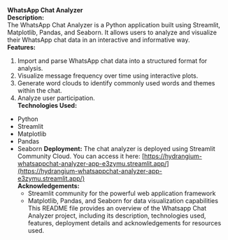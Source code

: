 ****WhatsApp Chat Analyzer****  
**Description:**  
The WhatsApp Chat Analyzer is a Python application built using Streamlit, Matplotlib, Pandas, and Seaborn. It allows users to analyze and visualize their WhatsApp chat data in an interactive and informative way.  
**Features:**  
 1. Import and parse WhatsApp chat data into a structured format for analysis.  
 2. Visualize message frequency over time using interactive plots.  
 3. Generate word clouds to identify commonly used words and themes within the chat.  
 4. Analyze user participation.  
**Technologies Used:**  
* Python
* Streamlit
* Matplotlib
* Pandas
* Seaborn
**Deployment:**
  The chat analyzer is deployed using Streamlit Community Cloud.  You can access it here: [https://hydrangium-whatsappchat-analyzer-app-e3zymu.streamlit.app/](https://hydrangium-whatsappchat-analyzer-app-e3zymu.streamlit.app/)  
  **Acknowledgements:**
  * Streamlit community for the powerful web application framework
  * Matplotlib, Pandas, and Seaborn for data visualization capabilities
 This README file provides an overview of the Whatsapp Chat Analyzer project, including its description, technologies used, features, deployment details and acknowledgements for resources used.
  
  

